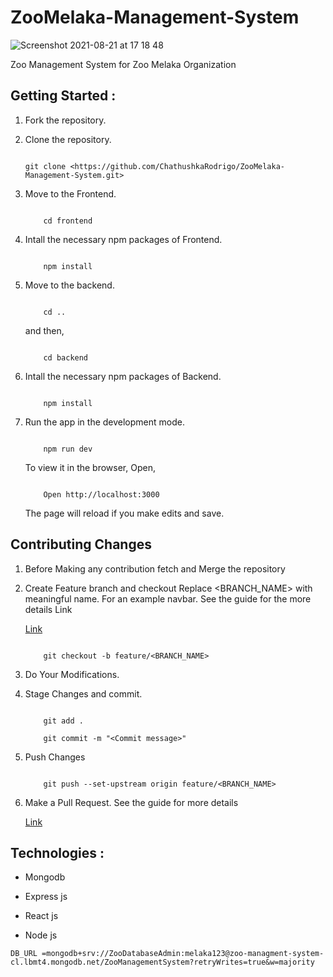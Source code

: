 # ZooMelaka-Management-System

![Screenshot 2021-08-21 at 17 18 48](https://user-images.githubusercontent.com/72795289/130320779-26dc378c-2f63-4e4b-982a-4a69420f61c7.png)



Zoo Management System for Zoo Melaka Organization



## Getting Started :



1. Fork the repository.

2. Clone the repository.

    ```

    git clone <https://github.com/ChathushkaRodrigo/ZooMelaka-Management-System.git>

    ```

3. Move to the Frontend.

    ```

        cd frontend

    ```

4. Intall the necessary npm packages of Frontend.

    ```

        npm install

    ```

5. Move to the backend.

    ```

        cd ..

    ```

    and then,

    ```

        cd backend

    ```

6. Intall the necessary npm packages of Backend.

    ```

        npm install

    ```

7. Run the app in the development mode.

    ```

        npm run dev

    ```

    

   To view it in the browser, Open,

    ```

        Open http://localhost:3000

    ```

   

   The page will reload if you make edits and save.   

   




## Contributing Changes



1. Before Making any contribution fetch and Merge the repository



2.  Create Feature branch and checkout Replace <BRANCH_NAME> with meaningful name. For an example navbar. See the guide for the more details Link   

    [Link](https://www.atlassian.com/git/tutorials/comparing-workflows/feature-branch-workflow)

    ```

        git checkout -b feature/<BRANCH_NAME>

    ```

3. Do Your Modifications.



4. Stage Changes and commit.

    ```

        git add .

        git commit -m "<Commit message>"

    ```

5. Push Changes

    ```

        git push --set-upstream origin feature/<BRANCH_NAME>

    ```

6. Make a Pull Request. See the guide for more details 

    [Link](https://docs.github.com/en/free-pro-team@latest/github/collaborating-with-issues-and-pull-requests/creating-a-pull-request)




## Technologies :

* Mongodb

* Express js

* React js

* Node js



`DB_URL =mongodb+srv://ZooDatabaseAdmin:melaka123@zoo-managment-system-cl.lbmt4.mongodb.net/ZooManagementSystem?retryWrites=true&w=majority `